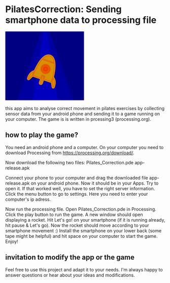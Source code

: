 # PilatesCorrection: Sending smartphone data to processing file

![gameicon](https://github.com/4yjo/PilatesCorrection/blob/main/Screenshot%202021-03-10%20at%2014.48.17.png?raw=true)

this app aims to analyse correct movement in pilates exercises by collecting sensor data from your android phone and sending it to a game running on your computer. The game is is written in prcessing3 (processing.org).

## how to play the game?

You need an android phone and a computer. On your computer you need to download Processing from https://processing.org/download/.

Now download the following two files: 
Pilates_Correction.pde
app-release.apk

Connect your phone to your computer and drag the downloaded file app-release.apk on your android phone. Now it should be in your Apps.
Try to open it. If that worked well, you have to set the right server information. Click the menu button to go to settings. Here you need to enter your computer's ip adress.

Now run the processing file. Open Pilates_Correction.pde in Processing. Click the play button to run the game. A new window should open displaying a rocket.
Hit Let's go! on your smartphone (if it is running already, hit pause & Let's go). Now the rocket should move according to your smartphone movement :)
Install the smartphone on your lower back (some tape might be helpful) and hit space on your computer to start the game. Enjoy!

## invitation to modify the app or the game

Feel free to use this project and adapt it to your needs. I'm always happy to answer questions or hear about your ideas and modifications.
